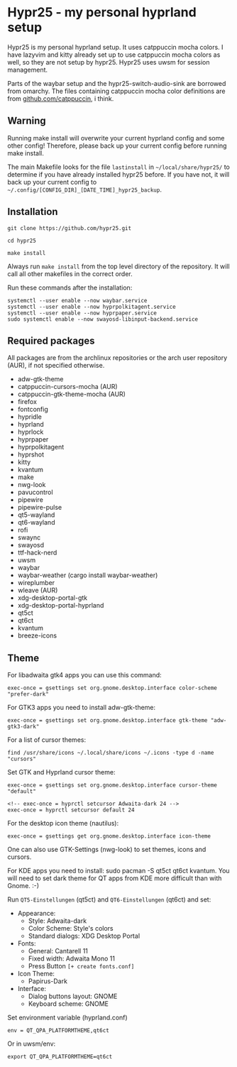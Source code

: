 # Hypr25 - my personal hyprland setup

Hypr25 is my personal hyprland setup. It uses catppuccin mocha colors. I have
lazyvim and kitty already set up to use catppuccin mocha colors as well,
so they are not setup by hypr25. Hypr25 uses uwsm for session management.

Parts of the waybar setup and the hypr25-switch-audio-sink are borrowed from omarchy.
The files containing catppuccin mocha color definitions are from
[github.com/catppuccin](https://github.com/catppuccin/), i think.

## Warning

Running make install will overwrite your current hyprland config and some
other config! Therefore, please back up your current config before running
make install.

The main Makefile looks for the file `lastinstall` in `~/local/share/hypr25/` to
determine if you have already installed hypr25 before.
If you have not, it will back up your current config to
`~/.config/[CONFIG_DIR]_[DATE_TIME]_hypr25_backup`.

## Installation

    git clone https://github.com/hypr25.git

    cd hypr25

    make install

Always run `make install` from the top level directory of the repository. It will
call all other makefiles in the correct order.

Run these commands after the installation:

    systemctl --user enable --now waybar.service
    systemctl --user enable --now hyprpolkitagent.service
    systemctl --user enable --now hyprpaper.service
    sudo systemctl enable --now swayosd-libinput-backend.service

## Required packages

All packages are from the archlinux repositories or the arch user
repository (AUR), if not specified otherwise.

- adw-gtk-theme
- catppuccin-cursors-mocha (AUR)
- catppuccin-gtk-theme-mocha (AUR)
- firefox
- fontconfig
- hypridle
- hyprland
- hyprlock
- hyprpaper
- hyprpolkitagent
- hyprshot
- kitty
- kvantum
- make
- nwg-look
- pavucontrol
- pipewire
- pipewire-pulse
- qt5-wayland
- qt6-wayland
- rofi
- swaync
- swayosd
- ttf-hack-nerd
- uwsm
- waybar
- waybar-weather (cargo install waybar-weather)
- wireplumber
- wleave (AUR)
- xdg-desktop-portal-gtk
- xdg-desktop-portal-hyprland
- qt5ct
- qt6ct
- kvantum
- breeze-icons

## Theme

For libadwaita gtk4 apps you can use this command:

    exec-once = gsettings set org.gnome.desktop.interface color-scheme "prefer-dark"

For GTK3 apps you need to install adw-gtk-theme:

    exec-once = gsettings set org.gnome.desktop.interface gtk-theme "adw-gtk3-dark"

For a list of cursor themes:

    find /usr/share/icons ~/.local/share/icons ~/.icons -type d -name "cursors"

Set GTK and Hyprland cursor theme:

    exec-once = gsettings set org.gnome.desktop.interface cursor-theme "default"

    <!-- exec-once = hyprctl setcursor Adwaita-dark 24 -->
    exec-once = hyprctl setcursor default 24

For the desktop icon theme (nautilus):

    exec-once = gsettings get org.gnome.desktop.interface icon-theme

One can also use GTK-Settings (nwg-look) to set themes, icons and cursors.

For KDE apps you need to install: sudo pacman -S qt5ct qt6ct kvantum.
You will need to set dark theme for QT apps from KDE more difficult than
with Gnome. :-)

Run `QT5-Einstellungen` (qt5ct) and `QT6-Einstellungen` (qt6ct) and set:

- Appearance:
  - Style: Adwaita-dark
  - Color Scheme: Style's colors
  - Standard dialogs: XDG Desktop Portal
- Fonts:
  - General: Cantarell 11
  - Fixed width: Adwaita Mono 11
  - Press Button `[+ create fonts.conf]`
- Icon Theme:
  - Papirus-Dark
- Interface:
  - Dialog buttons layout: GNOME
  - Keyboard scheme: GNOME

Set environment variable (hyprland.conf)

    env = QT_QPA_PLATFORMTHEME,qt6ct

Or in uwsm/env:

    export QT_QPA_PLATFORMTHEME=qt6ct
